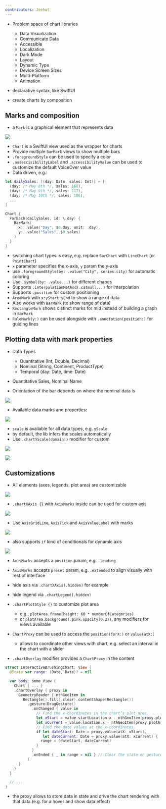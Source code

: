```yaml
---
contributors: Jeehut
---
```


- Problem space of chart libraries
  - Data Visualization
  - Communicate Data
  - Accessible
  - Localization
  - Dark Mode
  - Layout
  - Dynamic Type
  - Device Screen Sizes
  - Multi-Platform
  - Animation

- declarative syntax, like SwiftUI
- create charts by composition

## Marks and composition

- a `Mark` is a graphical element that represents data
        
![](https://user-images.githubusercontent.com/6942160/172727387-0f531bff-e643-4054-9699-ac577024a278.png)

- `Chart` is a SwiftUI view used as the wrapper for charts
- Provide multiple `BarMark` views to show multiple bars
- `.foregroundStyle` can be used to specify a color
- `.asseccisibilityLabel` and `.accessibilityValue` can be used to customize the default VoiceOver value
- Data driven, e.g.:
        
```swift
let dailySales: [(day: Date, sales: Int)] = [
  (day: /* May 8th */, sales: 168),
  (day: /* May 9th */, sales: 117),
  (day: /* May 10th */, sales: 106),
  ...
]

Chart {
  ForEach(dailySales, id: \.day) {
    BarMark(
      x: .value("Day", $0.day, unit: .day),
      y: .value("Sales", $0.sales)
    )
  }
}
```

- switching chart types is easy, e.g. replace `BarChart` with `LineChart` (or `PointChart`)
- `x` parameter specifies the x-axis, `y` param the y-axis
- use `.foregroundStyle(by: .value("City", series.city)` for automatic coloring
- Use `.symbol(by: .value...)` for different chapes
- Supports `.interpolationMethod(.catmull...)` for interpolation
- Supports `.position` for custom positioning
- `AreaMark` with `x:yStart:yEnd` to show a range of data
- Also works with `BarMark` (to show range of data)
- `RectangleMark` shows distinct marks for mid instead of building a graph in `BarMark`
- `RuleMark(y:)` can be used alongside with `.annotation(position:)` for guiding lines

## Plotting data with mark properties

- Data Types
  - Quantitative (Int, Double, Decimal)
  - Nominal (String, Continent, ProductType)
  - Temporal (day: Date, time: Date)

- Quantitative Sales, Nominal Name
- Orientation of the bar depends on where the nominal data is
        
![](https://user-images.githubusercontent.com/6942160/172727414-9bb5a233-2864-45c1-a9fa-5b291d2920f9.png)

- Available data marks and properties:
        
![](https://user-images.githubusercontent.com/6942160/172727423-a7f316d4-35fc-497f-9590-f1b7900638dc.png)

- `scale` is available for all data types, e.g. `yScale`
- by default, the lib infers the scales automatically
- Use `.chartYScale(domain:)` modifier for custom
        
![](https://user-images.githubusercontent.com/6942160/172727435-d8f4bde4-f054-4cf7-b126-be895fcd5239.png)

![](https://user-images.githubusercontent.com/6942160/172727454-26718d4c-4655-4a90-9e79-595e4e242c56.png)
    
## Customizations
- All elements (axes, legends, plot area) are customizable
    
![](https://user-images.githubusercontent.com/6942160/172727472-3a566cdf-e5e2-4ea9-a277-c6fca56ab496.png)
    
- `.chartXAxis {}` with `AxisMarks` inside can be used for custom axis
    
![](https://user-images.githubusercontent.com/6942160/172727483-4620a79c-2248-40c3-9a51-6a8f992c310b.png)
    
- Use `AxisGridLine`, `AxisTick` and `AxisValueLabel` with marks

![](https://user-images.githubusercontent.com/6942160/172727494-4f5fc070-f0ac-4116-b99a-9bb0aefe0ced.png)
    
- also supports `if` kind of conditionals for dynamic axis
    
![](https://user-images.githubusercontent.com/6942160/172727527-38dd33c5-b9cb-40e2-80e9-93a9648482de.png)
    
- `AxisMarks` accepts a `position` param, e.g. `.leading`
- `AxisMarks` accepts `preset` param, e.g. `.extended` to align visually with rest of interface
- hide axis via `.chartXAxis(.hidden)` for example
- hide legend via `.chartLegend(.hidden)`
- `.chartPlotStyle {}` to customize plot area
  - e.g., `plotArea.frame(height: 60 * numberOfCategories)`
  - or `plotArea.background(.pink.opacity(0.2))`, any modifiers for views available

- `ChartProxy` can be used to access the `position(forX:)` or `value(atX:)`
  - allows to coordinate other views with chart, e.g. select an interval in the chart with a slider

- `.chartOverlay` modifier provides a `ChartProxy` in the content
    
```swift
struct InteractiveBrushingChart: View {
  @State var range: (Date, Date)? = nil

  var body: some View {
    Chart { ... }
    .chartOverlay { proxy in
      GeometryReader { nthGeoItem in
        Rectangle().fill(.clear).contentShape(Rectangle())
          .gesture(DragGesture()
            .onChanged { value in
              // Find the x-coordinates in the chart’s plot area.
              let xStart = value.startLocation.x - nthGeoItem[proxy.plotAreaFrame].origin.x
              let xCurrent = value.location.x - nthGeoItem[proxy.plotAreaFrame].origin.x
              // Find the date values at the x-coordinates.
              if let dateStart: Date = proxy.value(atX: xStart),
                 let dateCurrent: Date = proxy.value(atX: xCurrent) {
                range = (dateStart, dateCurrent)
              }
            }
            .onEnded { _ in range = nil } // Clear the state on gesture end.
          )
      }
    }
  }

  // ...
}
```
    
- the proxy allows to store data in state and drive the chart rendering with that data (e.g. for a hover and show data effect)